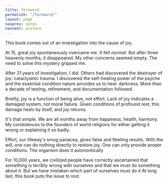 ```yaml
---
title: foreword
permalink: "/foreword/"
layout: page
navprev: notes
navnext: preface
---
```


This book comes out of an investigation into the cause of joy. 

At 15, great joy spontaneously overcame me. It felt _normal_. But after three heavenly months, it disappeared. My other concerns seemed empty. The need to solve this mystery gripped me.

After 21 years of investigation, I did. Others had discovered the destroyer of joy: cataclysmic trauma. I discovered the self-healing power of the psyche and the essential condition nature provides us to heal: darkness. More than a decade of testing, refinement, and documentation followed.

Briefly, joy is a function of being alive, not effort. Lack of joy indicates a damaged system, not moral failure. Given conditions of profound rest, this damage heals by itself, and joy returns. 

It's that simple. We are all months away from happiness, health, harmony. My condolences to the founders of world religions for either getting it wrong or explaining it so badly.

Effort, our lifeway's smug panacea, gives false and fleeting results. With the will, one can do nothing directly to restore joy. One can only provide proper conditions. The organism does it autonomically

For 10,000 years, we civilized people have correctly ascertained that something is terribly wrong with ourselves and that we must do something about it. But we have mistaken which part of ourselves must do it At long last, this book puts the issue _to rest_.


 
